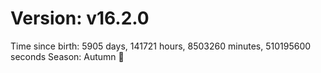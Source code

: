 # Version: v16.2.0
Time since birth: 5905 days, 141721 hours, 8503260 minutes, 510195600 seconds
Season: Autumn 🍁
